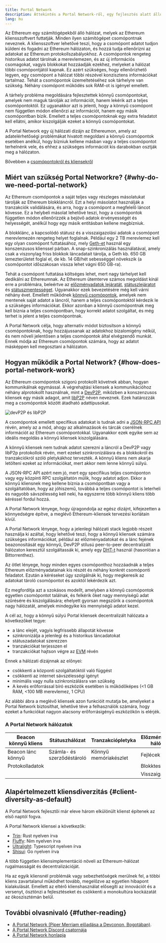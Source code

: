 ```yaml
---
title: Portal Network
description: Áttekintés a Portal Network-ről, egy fejlesztés alatt álló hálózatról, mely a kevés forrással bíró klienseket támogatja.
lang: hu
---
```


Az Ethereum egy számítógépekből álló hálózat, melyek az Ethereum kliensszoftvert futtatják. Minden ilyen számítógépet csomópontnak neveznek. A kliensszoftver lehetővé teszi, hogy a csomópont adatot tudjon küldeni és fogadni az Ethereum hálózaton, és hozzá tudja ellenőrizni az adatokat az Ethereum protokollszabályokhoz. A csomópontok rengeteg historikus adatot tárolnak a merevlemezen, és az új információs csomagokat, vagyis blokkokat hozzáadják ezekhez, melyeket a hálózat többi csomópontjától kapnak. Ez azért szükséges, hogy ellenőrizhető legyen, egy csomópont a hálózat többi részével konzisztens információkat tartalmaz. Tehát a csomópontok üzemeltetéséhez sok tárhelyre van szükség. Néhány csomópont működés sok RAM-ot is igényel emellett.

A tárhely probléma megoldására fejlesztettek könnyű csomópontokat, amelyek nem maguk tárolják az információt, hanem lekérik azt a teljes csomópontoktól. Ez ugyanakkor azt is jelenti, hogy a könnyű csomópont nem független módon ellenőrzi az információt, hanem egy másik csomópontban bízik. Emellett a teljes csomópontoknak egy extra feladatot kell ellátni, amikor kiszolgálják ezeket a könnyű csomópontokat.

A Portal Network egy új hálózati dizájn az Ethereumon, amely az adatelérhetőségi problémákat hivatott megoldani a könnyű csomópontok esetében anélkül, hogy bízniuk kellene másban vagy a teljes csomópontot terhelnénk vele, és ehhez a szükséges információt kis darabokban osztják meg a hálózaton.

Bővebben a [csomópontokról és kliensekről](/developers/docs/nodes-and-clients/)

## Miért van szükség Portal Networkre? {#why-do-we-need-portal-network}

Az Ethereum csomópontok a saját teljes vagy részleges másolatukat tárolják az Ethereum blokkláncról. Ezt a helyi másolatot használják a tranzakciók validálására, és arra, hogy a csomópont a megfelelő láncot kövesse. Ez a helybeli másolat lehetővé teszi, hogy a csomópontok független módon ellenőrizzék a bejövő adatok érvényességét és helyességét, anélkül hogy egy másik entitásban kellene megbízniuk.

A blokklánc, a kapcsolódó státusz és a visszaigazolási adatok a csomópont merevlemezén rengeteg helyet foglalnak. Például egy 2 TB merevlemez kell egy olyan csomópont futtatásához, mely [Geth-et](https://geth.ethereum.org) használ egy konszenzusos klienssel párban. A snap-szinkronizálás használatával, amely csak a viszonylag friss blokkok láncadatait tárolja, a Geth kb. 650 GB lemezterületet foglal el, de kb. 14 GB/hét sebességgel növekszik (a csomópontot időszakosan vissza lehet vágni 650 GB-ra).

Tehát a csomópont futtatása költséges lehet, mert nagy tárhelyet kell dedikálni az Ethereumnak. Az Ethereum ütemterve számos megoldást kínál erre a problémára, beleértve az [előzményadatok lejáratát](/roadmap/statelessness/#history-expiry), [státuszlejáratot](/roadmap/statelessness/#state-expiry) és [státuszmentességet](/roadmap/statelessness/). Ugyanakkor ezek bevezetésére még kell várni néhány évet. Emellett működnek [könnyű csomópontok](/developers/docs/nodes-and-clients/light-clients/), amelyek nem mentenek saját adatot a láncról, hanem a teljes csomópontoktól kérdezik le a szükséges információkat. Ekkor azonban a könnyű csomópontnak meg kell bíznia a teljes csomópontban, hogy korrekt adatot szolgáltat, és még terhet is jelent a teljes csomópontnak.

A Portal Network célja, hogy alternatív módot biztosítson a könnyű csomópontoknak, hogy hozzájussanak az adatokhoz bizalomigény nélkül, és nem növeli jelentősen a teljes csomópontok által elvégzendő munkát. Ennek módja az Ethereum csomópontok számára, hogy az adatot másképpen kell megosztani a hálózaton.

## Hogyan működik a Portal Network? {#how-does-portal-network-work}

Az Ethereum csomópontok szigorú protokollt követnek abban, hogyan kommunikálnak egymással. A végrehajtási kliensek a kommunikációhoz néhány alprotokollt használnak, mint a [DevP2P](/developers/docs/networking-layer/#devp2p), miközben a konszenzusos kliensek egy másik adagot, amit [libP2P](/developers/docs/networking-layer/#libp2p) néven neveznek. Ezek határozzák meg a csomópontok között átadható adattípusokat.

![devP2P és libP2P](portal-network-devp2p-libp2p.png)

A csomópontok emellett specifikus adatokat is tudnak adni a [JSON-RPC API](/developers/docs/apis/json-rpc/) révén, amely az a mód, ahogy az alkalmazások és tárcák cserélnek információt az Ethereum csomópontokkal. Ugyanakkor ezek egyike sem az ideális megoldás a könnyű kliensek kiszolgálására.

A könnyű kliensek nem tudnak adatot szerezni a láncról a DevP2P vagy libP2p protokollok révén, mert ezeket szinkronizálásra és a blokkokról és tranzakciókról szóló pletykákhoz tervezték. A könnyű kliens nem akarja letölteni ezeket az információkat, mert akkor nem lenne könnyű súlyú.

A JSON-RPC API azért nem jó, mert egy specifikus teljes csomóponton vagy egy közpinti RPC szolgáltatón múlik, hogy adatot adjon. Ekkor a könnyű kliensnek meg kellene bíznia a csomópontban vagy a szolgáltatóban, hogy az jóhiszemű, továbbá a teljes csomópontot is leterheli és nagyobb sávszélesség kell neki, ha egyszerre több könnyű kliens több kéréssel fordul hozzá.

A Portal Network lényege, hogy újragondolja az egész dizájnt, kifejezetten a könnyedségre építve, a meglévő Ethereum-kliensek tervezési korlátain kívül.

A Portal Network lényege, hogy a jelenlegi hálózati stack legjobb részeit használja ki azáltal, hogy lehetővé teszi, hogy a könnyű kliensek számára szükséges információkat, például az előzményadatokat és a lánc fejének beazonosítását egy könnyű, DevP2P stílusú peer-to-peer decentralizált hálózaton keresztül szolgáltassák ki, amely egy [DHT-t](https://en.wikipedia.org/wiki/Distributed_hash_table) használ (hasonlóan a Bittorrenthez).

Az ötlet lényege, hogy minden egyes csomóponthoz hozzáadnák a teljes Ethereum előzményadatainak kis részét és néhány konkrét csomóponti feladatot. Ezután a kéréseket úgy szolgálnák ki, hogy megkeresik az adatokat tároló csomópontot és azoktól lekérdezik azt.

Ez megfordítja azt a szokásos modellt, amelyben a könnyű csomópontok egyetlen csomópontot találnak, és felkérik őket nagy mennyiségű adat szűrésére és kiszolgálására; ehelyett gyorsan megszűrik a csomópontok nagy hálózatát, amelyek mindegyike kis mennyiségű adatot kezel.

A cél az, hogy a könnyű súlyú Portal kliensek decentralizált hálózata a következőket tegye:

- a lánc elejét, vagyis legfrissebb állapotát kövesse
- szinkronizálja a jelenlegi és a historikus láncadatokat
- státuszadatokat szerezzen
- tranzakciókat terjesszen el
- tranzakciókat hajtson végre az [EVM](/developers/docs/evm/) révén

Ennek a hálózati dizájnnak az előnyei:

- csökkenti a központi szolgáltatóktól való függést
- csökkenti az internet sávszélességi igényt
- minimális vagy nulla szinkronizálásra van szükség
- A kevés erőforrással bíró eszközök esetében is működőképes (<1 GB RAM, <100 MB merevlemez, 1 CPU)

Az alábbi ábra a meglévő kliensek azon funkcióit mutatja be, amelyeket a Portal Network biztosíthat, lehetővé téve a felhasználók számára, hogy ezeket a funkciókat nagyon alacsony erőforrásigényű eszközökön is elérjék.

### A Portal Network hálózatok

| Beacon könnyű kliens | Státuszhálózat             | Tranzakciópletyka     | Előzményadatok hálózata |
| -------------------- | -------------------------- | --------------------- | ----------------------- |
| Beacon lánc könnyű   | Számla- és szerződéstároló | Könnyű memóriakészlet | Fejlécek                |
| Protokolladatok      |                            |                       | Blokktestek             |
|                      |                            |                       | Visszaigazolások        |

## Alapértelmezett kliensdiverzitás {#client-diversity-as-default}

A Portal Network fejlesztői már eleve három elkülönült klienst építenek az első naptól fogva.

A Portal Network kliensei a következők:

- [Trin](https://github.com/ethereum/trin): Rust nyelven írva
- [Fluffy](https://nimbus.team/docs/fluffy.html): Nim nyelven írva
- [Ultralight](https://github.com/ethereumjs/ultralight): Typescript nyelven írva
- [Shisui](https://github.com/optimism-java/shisui): Go nyelven írva

A több független kliensimplementáció növeli az Ethereum-hálózat rugalmasságát és decentralizációját.

Ha az egyik kliensnél problémák vagy sebezhetőségek merülnek fel, a többi kliens zavartalanul működhet tovább, megelőzve az egyetlen hibapont kialakulását. Emellett az eltérő klienshasználat elősegíti az innovációt és a versenyt, ösztönzi a fejlesztéseket és csökkenti a monokultúra kockázatát az ökoszisztémán belül.

## További olvasnivaló {#futher-reading}

- [A Portal Network (Piper Merriam előadása a Devconon, Bogotában)](https://www.youtube.com/watch?v=0stc9jnQLXA).
- [A Portal Network Discord csatornája](https://discord.gg/CFFnmE7Hbs)
- [A Portal Network honlapja](https://www.ethportal.net/)
